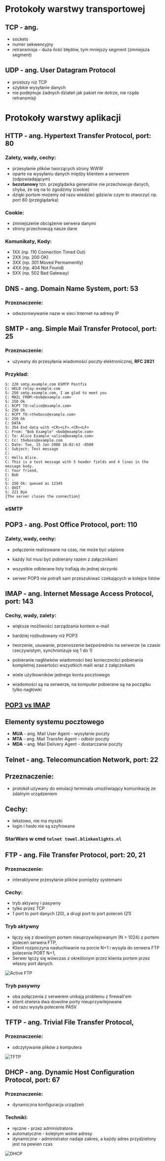 # Protokoły warstwy transportowej
## TCP - ang.
- sockets
- numer sekwencyjny
- retransmisja - duża ilość błędów, tym mniejszy segment (zmniejsza segment)
## UDP - ang. User Datagram Protocol
- prostszy niż TCP
- szybkie wysyłanie danych
- nie podejmuje żadnych działań jak pakiet nie dotrze, nie rząda retransmisji

# Protokoły warstwy aplikacji
## HTTP - ang. Hypertext Transfer Protocol, port: 80
### Zalety, wady, cechy:
- przesyłanie plików tworzących strony WWW
- oparte na wysyłaniu danych między klientem a serwerem (odpowiadającym)
- **bezstanowy** tzn. przeglądarka generalnie nie przechowuje danych, chyba, że się na to zgodzimy (cookie)
- dzięki portom możemy od razu wiedzieć gdzie/w czym to otworzyć np. port 80 (przeglądarka)
### Cookie:
- zmniejszenie obciążenie serwera danymi
- strony przechowują nasze dane
### Komunikaty, Kody:
- 1XX (np. 110 Connection Timed Out)
- 2XX (np. 200 OK)
- 3XX (np. 301 Moved Permamently)
- 4XX (np. 404 Not Found)
- 5XX (np. 502 Bad Gateway)

## DNS - ang. Domain Name System, port: 53
### Przeznaczenie:
- odwzorowywanie nazw w sieci Internet na adresy IP

## SMTP - ang. Simple Mail Transfer Protocol, port: 25
### Przeznaczenie:
- używany do przesyłania wiadomości poczty elektronicznej, **RFC 2821**

### Przykład:
    S: 220 smtp.example.com ESMTP Postfix
    C: HELO relay.example.com
    S: 250 smtp.example.com, I am glad to meet you
    C: MAIL FROM:<bob@example.com>
    S: 250 Ok
    C: RCPT TO:<alice@example.com>
    S: 250 Ok
    C: RCPT TO:<theboss@example.com>
    S: 250 Ok
    C: DATA
    S: 354 End data with <CR><LF>.<CR><LF>
    C: From: "Bob Example" <bob@example.com>
    C: To: Alice Example <alice@example.com>
    C: Cc: theboss@example.com
    C: Date: Tue, 15 Jan 2008 16:02:43 -0500
    C: Subject: Test message
    C:
    C: Hello Alice.
    C: This is a test message with 5 header fields and 4 lines in the message body.
    C: Your friend,
    C: Bob
    C: .
    S: 250 Ok: queued as 12345
    C: QUIT
    S: 221 Bye
    {The server closes the connection}
### eSMTP

## POP3 - ang. Post Office Protocol, port: 110

### Zalety, wady, cechy: 

- połączenie realizowane na czas, nie może być uśpione

- każdy list musi być pobierany razem z załącznikami

- wszystkie odbierane listy trafiają do jednej skrzynki

- serwer POP3 nie potrafi sam przeszukiwać czekających w kolejce listów

## IMAP - ang. Internet Message Access Protocol, port: 143

### Cechy, wady, zalety:

- większe możliwości zarządzania kontem e-mail

- bardziej rozbudowany niż POP3

- tworzenie, usuwanie, przenoszenie bezpośrednio na serwerze (w czasie rzeczywistym, synchronizuje się 1 do 1)

- pobieranie nagłówków wiadomości bez konieczności pobierania kompletnej zawartości wszystkich maili wraz z załącznikami

- wiele użytkowników jednego konta pocztowego

- wiadomości są na serwerze, na komputer pobierane są na początku tylko nagłówki

## [POP3 vs IMAP](https://www.youtube.com/watch?v=TnDAwKu1OfQ "YouTube")

## Elementy systemu pocztowego

- **MUA** - ang. Mail User Agent - wysyłanie poczty 
- **MTA** - ang. Mail Transfer Agent - odbiór poczty
- **MDA** - ang. Mail Delivery Agent - dostarczanie poczty

## Telnet - ang. Telecomuncation Network, port: 22

## Przeznaczenie:

- protokół używany do emulacji terminala umożliwiający komunikację ze zdalnym urządzeniem

## Cechy:

- tekstowo, nie ma myszki
- login i hasło nie są szyfrowane

### StarWars w cmd `telnet towel.blinkenlights.nl`

## FTP - ang. File Transfer Protocol, port: 20, 21

### Przeznaczenie:

- interaktywne przesyłanie plików pomiędzy systemami

### Cechy:

- tryb aktywny i pasywny
- tylko przez TCP
- 1 port to port danych (20), a drugi port to port poleceń (21)

### Tryb aktywny

- łączy się z dowolnym portem nieuprzywilejowanym (N > 1024) z portem poleceń serwera FTP,
- Klient rozpoczyna nasłuchiwanie na porcie N+1 i wysyła do serwera FTP polecenie PORT N+1,
- Serwer łączy się wówczas z określonym przez klienta portem przez własny port danych.

![Active FTP](img/aktywny_ftp.png)

### Tryb pasywny

- oba połączenia z serwerem unikają problemu z firewall'em
- klient otwiera dwa dowolne porty nieuprzywilejowane
- od razu wysyła polecenie PASV

## TFTP - ang. Trivial File Transfer Protocol, 

### Przeznaczenie:

- odczytywanie plików z komputera

![TFTP](img/tftp.png)

## DHCP - ang. Dynamic Host Configuration Protocol, port: 67

### Przeznaczenie:

- dynamiczna konfiguracja urządzeń

### Techniki:

- ręczne - przez administratora
- automatyczne - kolejnym wolne adresy
- dynamiczne - administrator nadaje zakres, a każdy adres przydzielony jest na pewien czas

![DHCP](img/dhcp.png)